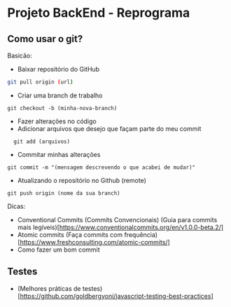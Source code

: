 # Projeto BackEnd - Reprograma

## Como usar o git?

Basicão:

- Baixar repositório do GitHub
```bash
git pull origin (url)
```

- Criar uma branch de trabalho
```
git checkout -b (minha-nova-branch)
```

- Fazer alterações no código
- Adicionar arquivos que desejo que façam parte do meu commit
```
  git add (arquivos)
```

- Commitar minhas alterações
```
git commit -m "(mensagem descrevendo o que acabei de mudar)"
```

- Atualizando o repositório no Github (remote)
```
git push origin (nome da sua branch)
```

Dicas:

- Conventional Commits (Commits Convencionais)
(Guia para commits mais legíveis)[https://www.conventionalcommits.org/en/v1.0.0-beta.2/]
- Atomic commits 
(Faça commits com frequência)[https://www.freshconsulting.com/atomic-commits/]
- Como fazer um bom commit


## Testes

- (Melhores práticas de testes)[https://github.com/goldbergyoni/javascript-testing-best-practices]
